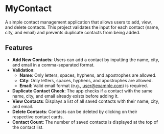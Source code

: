 # MyContact 

A simple contact management application that allows users to add, view, and delete contacts. This project validates the input for each contact (name, city, and email) and prevents duplicate contacts from being added.

## Features

- **Add New Contacts**: Users can add a contact by inputting the name, city, and email in a comma-separated format.
- **Validation**:
  - **Name**: Only letters, spaces, hyphens, and apostrophes are allowed.
  - **City**: Only letters, spaces, hyphens, and apostrophes are allowed.
  - **Email**: Valid email format (e.g., user@example.com) is required.
- **Duplicate Contact Check**: The app checks if a contact with the same name, city, and email already exists before adding it.
- **View Contacts**: Displays a list of all saved contacts with their name, city, and email.
- **Delete Contacts**: Contacts can be deleted by clicking on their respective contact cards.
- **Contact Count**: The number of saved contacts is displayed at the top of the contact list.





